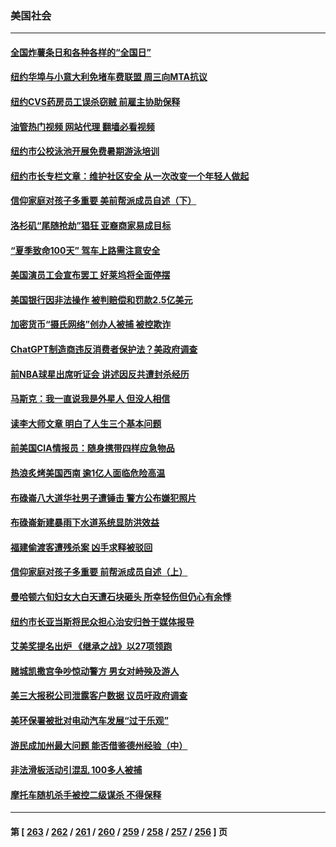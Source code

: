 ### 美国社会
---
#### [全国炸薯条日和各种各样的“全国日”](../../pages/ncid1078160/n14034161.md?07150045) 
#### [纽约华埠与小意大利免堵车费联盟 周三向MTA抗议](../../pages/ncid1078160/n14034104.md?07150045) 
#### [纽约CVS药房员工误杀窃贼 前雇主协助保释](../../pages/ncid1078160/n14034078.md?07150045) 
#### [油管热门视频 网站代理 翻墙必看视频](http://138.2.39.72:81/youtube.html?epic-marker?07150045)
#### [纽约市公校泳池开展免费暑期游泳培训](../../pages/ncid1078160/n14034084.md?07150045) 
#### [纽约市长专栏文章：维护社区安全 从一次改变一个年轻人做起](../../pages/ncid1078160/n14034091.md?07150045) 
#### [信仰家庭对孩子多重要 美前帮派成员自述（下）](../../pages/ncid1078160/n14033330.md?07150045) 
#### [洛杉矶“尾随抢劫”猖狂 亚裔商家易成目标](../../pages/ncid1078160/n14034033.md?07150045) 
#### [“夏季致命100天” 驾车上路需注意安全](../../pages/ncid1078160/n14034023.md?07150045) 
#### [美国演员工会宣布罢工 好莱坞将全面停摆](../../pages/ncid1078160/n14033960.md?07150045) 
#### [美国银行因非法操作 被判赔偿和罚款2.5亿美元](../../pages/ncid1078160/n14033911.md?07150045) 
#### [加密货币“摄氏网络”创办人被捕 被控欺诈](../../pages/ncid1078160/n14033823.md?07150045) 
#### [ChatGPT制造商违反消费者保护法？美政府调查](../../pages/ncid1078160/n14033777.md?07150045) 
#### [前NBA球星出席听证会 讲述因反共遭封杀经历](../../pages/ncid1078160/n14033745.md?07150045) 
#### [马斯克：我一直说我是外星人 但没人相信](../../pages/ncid1078160/n14033811.md?07150045) 
#### [读李大师文章 明白了人生三个基本问题](../../pages/ncid1078160/n14033159.md?07150045) 
#### [前美国CIA情报员：随身携带四样应急物品](../../pages/ncid1078160/n14033298.md?07150045) 
#### [热浪炙烤美国西南 逾1亿人面临危险高温](../../pages/ncid1078160/n14033329.md?07150045) 
#### [布碌崙八大道华社男子遭锤击 警方公布嫌犯照片](../../pages/ncid1078160/n14033307.md?07150045) 
#### [布碌崙新建暴雨下水道系统显防洪效益](../../pages/ncid1078160/n14033337.md?07150045) 
#### [福建偷渡客遭残杀案 凶手求释被驳回](../../pages/ncid1078160/n14033314.md?07150045) 
#### [信仰家庭对孩子多重要 前帮派成员自述（上）](../../pages/ncid1078160/n14033299.md?07150045) 
#### [曼哈顿六旬妇女大白天遭石块砸头 所幸轻伤但仍心有余悸](../../pages/ncid1078160/n14033296.md?07150045) 
#### [纽约市长亚当斯将民众担心治安归咎于媒体报导](../../pages/ncid1078160/n14033295.md?07150045) 
#### [艾美奖提名出炉 《继承之战》以27项领跑](../../pages/ncid1078160/n14033168.md?07150045) 
#### [赌城凯撒宫争吵惊动警方 男女对峙殃及游人](../../pages/ncid1078160/n14033216.md?07150045) 
#### [美三大报税公司泄露客户数据 议员吁政府调查](../../pages/ncid1078160/n14033055.md?07150045) 
#### [美环保署被批对电动汽车发展“过于乐观”](../../pages/ncid1078160/n14033070.md?07150045) 
#### [游民成加州最大问题 能否借鉴德州经验（中）](../../pages/ncid1078160/n14033082.md?07150045) 
#### [非法滑板活动引混乱 100多人被捕](../../pages/ncid1078160/n14032705.md?07150045) 
#### [摩托车随机杀手被控二级谋杀 不得保释](../../pages/ncid1078160/n14032673.md?07150045) 

---
#### 第 [ [263](./263.md?07150045) / [262](./262.md?07150045) / [261](./261.md?07150045) / [260](./260.md?07150045) / [259](./259.md?07150045) / [258](./258.md?07150045) / [257](./257.md?07150045) / [256](./256.md?07150045) ] 页
